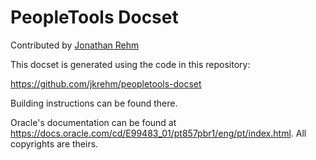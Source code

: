 PeopleTools Docset
=======================

Contributed by [Jonathan Rehm](https://github.com/jkrehm)

This docset is generated using the code in this repository:

https://github.com/jkrehm/peopletools-docset

Building instructions can be found there.

Oracle's documentation can be found at https://docs.oracle.com/cd/E99483_01/pt857pbr1/eng/pt/index.html. All copyrights are theirs.
